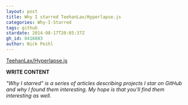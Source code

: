 ```yaml
---
layout: post
title: Why I starred TeehanLax/Hyperlapse.js
categories: Why-I-Starred
tags: github
stardate: 2014-08-17T20:05:37Z
gh_id: 8416883
author: Nick Peihl
---
```


[TeehanLax/Hyperlapse.js](star.repo.html_url)

**WRITE CONTENT**

*"Why I starred" is a series of articles describing projects I star on GitHub and why I found them interesting. My hope is that you'll find them interesting as well.*


